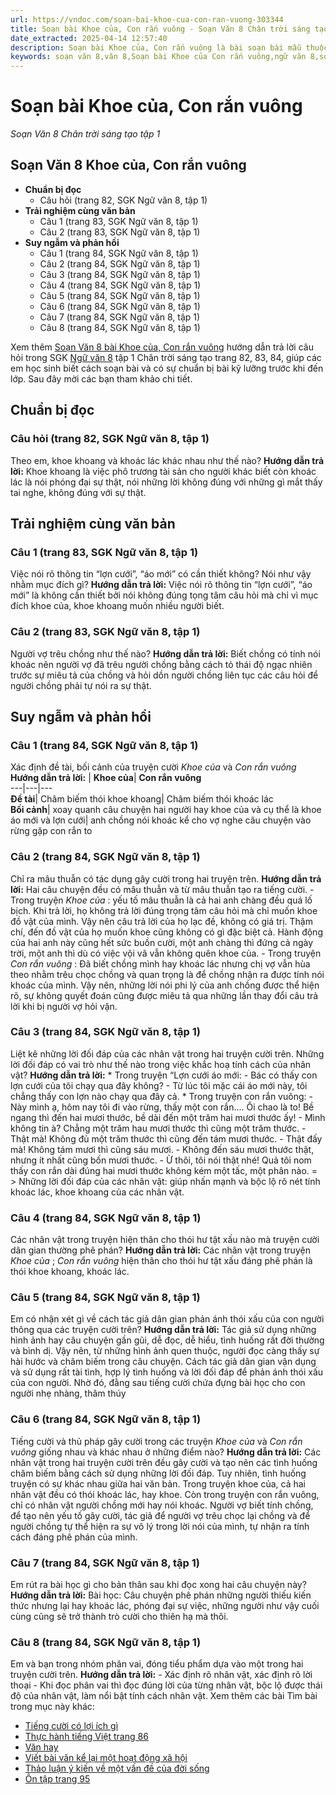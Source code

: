 ```yaml
---
url: https://vndoc.com/soan-bai-khoe-cua-con-ran-vuong-303344
title: Soạn bài Khoe của, Con rắn vuông - Soạn Văn 8 Chân trời sáng tạo tập 1 - VnDoc.com
date_extracted: 2025-04-14 12:57:40
description: Soạn bài Khoe của, Con rắn vuông là bài soạn bài mẫu thuộc chương trình Ngữ văn lớp 8 Chân trời sáng tạo, học kì 1. Mời các bạn cùng tham khảo bài soạn để chuẩn bị cho bài học sắp tới của mình.
keywords: soạn văn 8,văn 8,Soạn bài Khoe của Con rắn vuông,ngữ văn 8,soan van 8,soạn văn lớp 8,giải văn 8,soạn văn 8 tập 1,soạn văn 8 Vắt cổ chày ra nước,soạn Khoe của,soạn Con rắn vuông,soạn văn 8 chân trời sáng tạo,văn 8 chân trời sáng tạo,ngữ văn 8 chân trời sáng tạo,Khoe của,Con rắn vuông,soạn bài khoe của lớp 8,soạn văn 8 ctst,soạn con rắn vuông lớp 8
---
```


# Soạn bài Khoe của, Con rắn vuông
 _Soạn Văn 8 Chân trời sáng tạo tập 1_
## Soạn Văn 8 Khoe của, Con rắn vuông
  * **Chuẩn bị đọc**
    * Câu hỏi \(trang 82, SGK Ngữ văn 8, tập 1\)
  * **Trải nghiệm cùng văn bản**
    * Câu 1 \(trang 83, SGK Ngữ văn 8, tập 1\)
    * Câu 2 \(trang 83, SGK Ngữ văn 8, tập 1\)
  * **Suy ngẫm và phản hồi**
    * Câu 1 \(trang 84, SGK Ngữ văn 8, tập 1\)
    * Câu 2 \(trang 84, SGK Ngữ văn 8, tập 1\)
    * Câu 3 \(trang 84, SGK Ngữ văn 8, tập 1\)
    * Câu 4 \(trang 84, SGK Ngữ văn 8, tập 1\)
    * Câu 5 \(trang 84, SGK Ngữ văn 8, tập 1\)
    * Câu 6 \(trang 84, SGK Ngữ văn 8, tập 1\)
    * Câu 7 \(trang 84, SGK Ngữ văn 8, tập 1\)
    * Câu 8 \(trang 84, SGK Ngữ văn 8, tập 1\)

Xem thêm
[Soạn Văn 8 bài Khoe của, Con rắn vuông](<https://vndoc.com/soan-bai-khoe-cua-con-ran-vuong-303344>) hướng dẫn trả lời câu hỏi trong SGK [Ngữ văn 8](<https://vndoc.com/ngu-van-lop8>) tập 1 Chân trời sáng tạo trang 82, 83, 84, giúp các em học sinh biết cách soạn bài và có sự chuẩn bị bài kỹ lưỡng trước khi đến lớp. Sau đây mời các bạn tham khảo chi tiết.
## **Chuẩn bị đọc**
### **Câu hỏi \(trang 82, SGK Ngữ văn 8, tập 1\)**
Theo em, khoe khoang và khoác lác khác nhau như thế nào?
**Hướng dẫn trả lời:**
Khoe khoang là việc phô trương tài sản cho người khác biết còn khoác lác là nói phóng đại sự thật, nói những lời không đúng với những gì mắt thấy tai nghe, không đúng với sự thật.
## **Trải nghiệm cùng văn bản**
### **Câu 1 \(trang 83, SGK Ngữ văn 8, tập 1\)**
Việc nói rõ thông tin “lợn cưới”, “áo mới” có cần thiết không? Nói như vậy nhằm mục đích gì?
**Hướng dẫn trả lời:**
Việc nói rõ thông tin “lợn cưới”, “áo mới” là không cần thiết bởi nói không đúng tọng tâm câu hỏi mà chỉ vì mục đích khoe của, khoe khoang muốn nhiều người biết.
### **Câu 2 \(trang 83, SGK Ngữ văn 8, tập 1\)**
Người vợ trêu chồng như thế nào?
**Hướng dẫn trả lời:**
Biết chồng có tính nói khoác nên người vợ đã trêu người chồng bằng cách tỏ thái độ ngạc nhiên trước sự miêu tả của chồng và hỏi dồn người chồng liên tục các câu hỏi để người chồng phải tự nói ra sự thật.
## **Suy ngẫm và phản hồi**
### **Câu 1 \(trang 84, SGK Ngữ văn 8, tập 1\)**
Xác định đề tài, bối cảnh của truyện cười _Khoe của_ và _Con rắn vuông_
**Hướng dẫn trả lời:**
| **Khoe của**| **Con rắn vuông**  
---|---|---  
**Đề tài**|  Châm biếm thói khoe khoang| Châm biếm thói khoác lác  
**Bối cảnh**|  xoay quanh câu chuyện hai người hay khoe của và cụ thể là khoe áo mới và lợn cưới| anh chồng nói khoác kể cho vợ nghe câu chuyện vào rừng gặp con rắn to  
### **Câu 2 \(trang 84, SGK Ngữ văn 8, tập 1\)**
Chỉ ra mâu thuẫn có tác dụng gây cười trong hai truyện trên.
**Hướng dẫn trả lời:**
Hai câu chuyện đều có mâu thuẫn và từ mâu thuẫn tạo ra tiếng cười.
\- Trong truyện _Khoe của_ : yếu tố mâu thuẫn là cả hai anh chàng đều quá lố bịch. Khi trả lời, họ không trả lời đúng trọng tâm câu hỏi mà chỉ muốn khoe đồ vật của mình. Vậy nên câu trả lời của họ lạc đề, không có giá trị. Thậm chí, đến đồ vật của họ muốn khoe cũng không có gì đặc biệt cả. Hành động của hai anh này cũng hết sức buồn cười, một anh chàng thì đứng cả ngày trời, một anh thì dù có việc vội vã vẫn không quên khoe của.
\- Trong truyện _Con rắn vuông_ : Đã biết chồng mình hay khoác lác nhưng chị vợ vẫn hùa theo nhằm trêu chọc chồng và quan trọng là để chồng nhận ra được tính nói khoác của mình. Vậy nên, những lời nói phi lý của anh chồng được thể hiện rõ, sự không quyết đoán cũng được miêu tả qua những lần thay đổi câu trả lời khi bị người vợ hỏi vặn.
### **Câu 3 \(trang 84, SGK Ngữ văn 8, tập 1\)**
Liệt kê những lời đối đáp của các nhân vật trong hai truyện cười trên. Những lời đối đáp có vai trò như thế nào trong việc khắc hoạ tính cách của nhân vật?
**Hướng dẫn trả lời:**
\* Trong truyện “Lợn cưới áo mới:
\- Bác có thấy con lợn cưới của tôi chạy qua đây không?
\- Từ lúc tôi mặc cái áo mới này, tôi chẳng thấy con lợn nào chạy qua đây cả.
\* Trong truyện con rắn vuông:
\- Này mình ạ, hôm nay tôi đi vào rừng, thấy một con rắn.... Ôi chao là to\! Bề ngang thì đến hai mươi thước, bề dài đến một trăm hai mươi thước ấy\!
\- Mình không tin à? Chẳng một trăm hau mươi thước thì cũng một trăm thước.
\- Thật mà\! Không đủ một trăm thước thì cũng đến tám mươi thước.
\- Thật đấy mà\! Không tám mươi thì cũng sáu mươi.
\- Không đến sáu mươi thước thật, nhưng ít nhất cũng bốn mươi thước.
\- Ừ thôi, tôi nói thật nhé\! Quả tôi nom thấy con rắn dài đúng hai mươi thước không kém một tấc, một phân nào.
= > Những lời đối đáp của các nhân vật: giúp nhấn mạnh và bộc lộ rõ nét tính khoác lác, khoe khoang của các nhân vật.
### **Câu 4 \(trang 84, SGK Ngữ văn 8, tập 1\)**
Các nhân vật trong truyện hiện thân cho thói hư tật xấu nào mà truyện cười dân gian thường phê phán?
**Hướng dẫn trả lời:**
Các nhân vật trong truyện _Khoe của_ ; _Con rắn vuông_ hiện thân cho thói hư tật xấu đáng phê phán là thói khoe khoang, khoác lác.
### **Câu 5 \(trang 84, SGK Ngữ văn 8, tập 1\)**
Em có nhận xét gì về cách tác giả dân gian phản ánh thói xấu của con người thông qua các truyện cười trên?
**Hướng dẫn trả lời:**
Tác giả sử dụng những hình ảnh hay câu chuyện gần gũi, dễ đọc, dễ hiểu, tình huống rất đời thường và bình dị. Vậy nên, từ những hình ảnh quen thuộc, người đọc càng thấy sự hài hước và châm biếm trong câu chuyện. Cách tác giả dân gian vận dụng và sử dụng rất tài tình, hợp lý tình huống và lời đối đáp để phản ánh thói xấu của con người. Nhờ đó, đằng sau tiếng cười chứa đựng bài học cho con người nhẹ nhàng, thâm thúy
### **Câu 6 \(trang 84, SGK Ngữ văn 8, tập 1\)**
Tiếng cười và thủ pháp gây cười trong các truyện _Khoe của_ và _Con rắn vuông_ giống nhau và khác nhau ở những điểm nào?
**Hướng dẫn trả lời:**
Các nhân vật trong hai truyện cười trên đều gây cười và tạo nên các tình huống châm biếm bằng cách sử dụng những lời đối đáp. Tuy nhiên, tình huống truyện có sự khác nhau giữa hai văn bản. Trong truyện khoe của, cả hai nhân vật đều có thói khoác lác, hay khoe. Còn trong truyện con rắn vuông, chỉ có nhân vật người chồng mới hay nói khoác. Người vợ biết tính chồng, để tạo nên yếu tố gây cười, tác giả để người vợ trêu chọc lại chồng và để người chồng tự thể hiện ra sự vô lý trong lời nói của mình, tự nhận ra tính cách đáng phê phán của mình.
### **Câu 7 \(trang 84, SGK Ngữ văn 8, tập 1\)**
Em rút ra bài học gì cho bản thân sau khi đọc xong hai câu chuyện này?
**Hướng dẫn trả lời:**
Bài học: Câu chuyện phê phán những người thiếu kiến thức nhưng lại hay khoác lác, phóng đại sự việc, những người như vậy cuối cùng cũng sẽ trở thành trò cười cho thiên hạ mà thôi.
### **Câu 8 \(trang 84, SGK Ngữ văn 8, tập 1\)**
Em và bạn trong nhóm phân vai, đóng tiểu phẩm dựa vào một trong hai truyện cười trên.
**Hướng dẫn trả lời:**
\- Xác định rõ nhân vật, xác định rõ lời thoại
\- Khi đọc phân vai thì đọc đúng lời của từng nhân vật, bộc lộ được thái độ của nhân vật, làm nổi bật tính cách nhân vật.
Xem thêm các bài Tìm bài trong mục này khác:
  * [Tiếng cười có lợi ích gì](</soan-bai-tieng-cuoi-co-loi-ich-gi-303349>)
  * [Thực hành tiếng Việt trang 86](</soan-bai-thuc-hanh-tieng-viet-trang-86-chan-troi-sang-tao-303372>)
  * [Văn hay](</soan-bai-van-hay-303375>)
  * [Viết bài văn kể lại một hoạt động xã hội](</soan-bai-viet-bai-van-ke-lai-mot-hoat-dong-xa-hoi-303380>)
  * [Thảo luận ý kiến về một vấn đề của đời sống](</soan-bai-thao-luan-y-kien-ve-mot-van-de-cua-doi-song-303383>)
  * [Ôn tập trang 95](</soan-bai-on-tap-trang-95-303983>)

